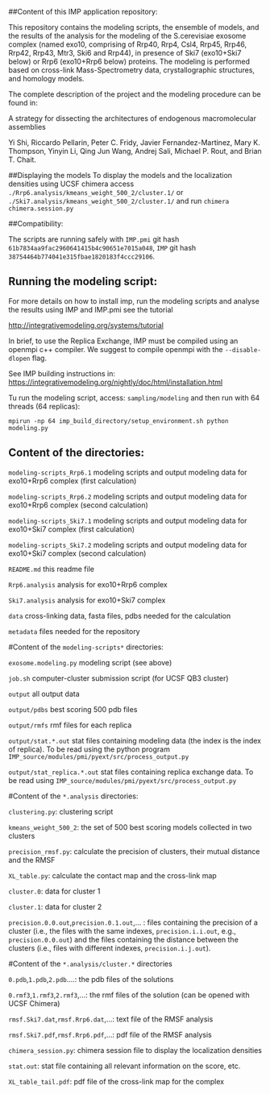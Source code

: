##Content of this IMP application repository:

This repository contains the modeling scripts, the ensemble of models, and the results of the analysis for the modeling of the S.cerevisiae exosome complex (named exo10, comprising of Rrp40, Rrp4, Csl4, Rrp45, Rrp46, Rrp42, Rrp43, Mtr3, Ski6 and Rrp44), in presence of Ski7 (exo10+Ski7 below) or Rrp6 (exo10+Rrp6 below) proteins. The modeling is performed based on cross-link Mass-Spectrometry data, crystallographic structures, and homology models. 

The complete description of the project and the modeling procedure can be found in:

A strategy for dissecting the architectures of endogenous macromolecular assemblies

Yi Shi, Riccardo Pellarin, Peter C. Fridy, Javier Fernandez-Martinez, Mary K. Thompson, Yinyin Li, Qing Jun Wang, Andrej Sali, Michael P. Rout, and Brian T. Chait.

##Displaying the models
To display the models and the localization densities using UCSF chimera access `./Rrp6.analysis/kmeans_weight_500_2/cluster.1/` or `./Ski7.analysis/kmeans_weight_500_2/cluster.1/` and run `chimera chimera.session.py`

##Compatibility:

The scripts are running safely with `IMP.pmi` git hash  `61b7834aa9fac2960641415b4c90651e7015a048`, `IMP` git hash `38754464b774041e315fbae1820183f4ccc29106`.


## Running the modeling script:

For more details on how to install imp, run the modeling scripts and analyse the results using IMP and IMP.pmi see the tutorial 

http://integrativemodeling.org/systems/tutorial

In brief, to use the Replica Exchange, IMP must be compiled using an openmpi c++ compiler. We suggest to compile openmpi with the `--disable-dlopen` flag.

See IMP building instructions in: https://integrativemodeling.org/nightly/doc/html/installation.html

Tu run the modeling script, access: `sampling/modeling` and then run with 64 threads (64 replicas):

``mpirun -np 64 imp_build_directory/setup_environment.sh python modeling.py``


## Content of the directories:


`modeling-scripts_Rrp6.1`     modeling scripts and output modeling data for exo10+Rrp6 complex (first calculation)

`modeling-scripts_Rrp6.2`     modeling scripts and output modeling data for exo10+Rrp6 complex (second calculation)

`modeling-scripts_Ski7.1`     modeling scripts and output modeling data for exo10+Ski7 complex (first calculation)

`modeling-scripts_Ski7.2`     modeling scripts and output modeling data for exo10+Ski7 complex (second calculation)

`README.md` this readme file

`Rrp6.analysis`     analysis for exo10+Rrp6 complex

`Ski7.analysis`     analysis for exo10+Ski7 complex

`data`		  cross-linking data, fasta files, pdbs needed for the calculation

`metadata`   files needed for the repository


#Content of the `modeling-scripts*` directories:

`exosome.modeling.py`   		modeling script (see above)

`job.sh` 		      		computer-cluster submission script (for UCSF QB3 cluster)

`output`		      		all output data

`output/pdbs`           		best scoring 500 pdb files

`output/rmfs`           		rmf files for each replica

`output/stat.*.out`     		stat files containing modeling data (the index is the index of replica). To be read 
using the python program `IMP_source/modules/pmi/pyext/src/process_output.py`

`output/stat_replica.*.out`     	stat files containing replica exchange data. To be read using `IMP_source/modules/pmi/pyext/src/process_output.py`


#Content of the `*.analysis` directories:

`clustering.py`: clustering script

`kmeans_weight_500_2`: the set of 500 best scoring models collected in two clusters

`precision_rmsf.py`: calculate the precision of clusters, their mutual distance and the RMSF

`XL_table.py`: calculate the contact map and the cross-link map

`cluster.0`: data for cluster 1

`cluster.1`: data for cluster 2

`precision.0.0.out`,`precision.0.1.out`,... : files containing the precision of a cluster (i.e., the files with the same indexes, `precision.i.i.out`, e.g., `precision.0.0.out`) and the files containing the distance between the clusters (i.e., files with different indexes, `precision.i.j.out`).

#Content of the `*.analysis/cluster.*` directories

`0.pdb`,`1.pdb`,`2.pdb`....: the pdb files of the solutions

`0.rmf3`,`1.rmf3`,`2.rmf3`,...: the rmf files of the solution (can be opened with UCSF Chimera)

`rmsf.Ski7.dat`,`rmsf.Rrp6.dat`,...: text file of the RMSF analysis

`rmsf.Ski7.pdf`,`rmsf.Rrp6.pdf`,...: pdf file of the RMSF analysis

`chimera_session.py`: chimera session file to display the localization densities

`stat.out`: stat file containing all relevant information on the score, etc.

`XL_table_tail.pdf`: pdf file of the cross-link map for the complex


